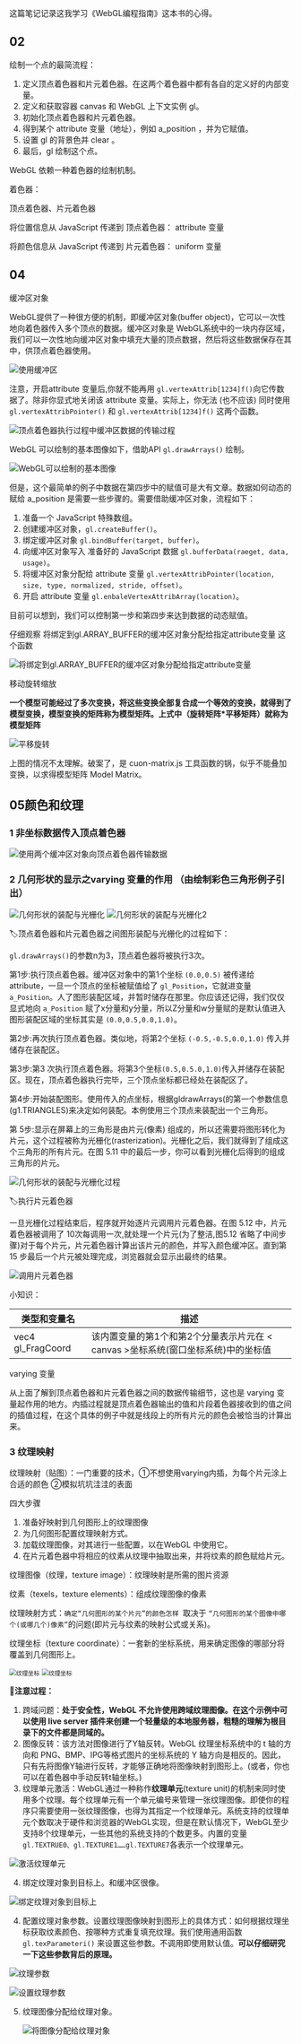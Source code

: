 这篇笔记记录这我学习《WebGL编程指南》这本书的心得。



## 02

绘制一个点的最简流程：

1. 定义顶点着色器和片元着色器。在这两个着色器中都有各自的定义好的内部变量。
2. 定义和获取容器 canvas 和 WebGL 上下文实例 gl。
3. 初始化顶点着色器和片元着色器。
4. 得到某个 attribute 变量（地址），例如 a_position ，并为它赋值。
5. 设置 gl 的背景色并 clear 。
6. 最后，gl 绘制这个点。





WebGL 依赖一种着色器的绘制机制。

着色器：

顶点着色器、片元着色器



将位置信息从 JavaScript 传递到 顶点着色器： attribute 变量

将颜色信息从 JavaScript 传递到 片元着色器： uniform 变量





## 04

缓冲区对象

WebGL提供了一种很方便的机制，即缓冲区对象(buffer object)，它可以一次性地向着色器传入多个顶点的数据。缓冲区对象是 WebGL系统中的一块内存区域，我们可以一次性地向缓冲区对象中填充大量的顶点数据，然后将这些数据保存在其中，供顶点着色器使用。

<img src="E:\AProject\CesiumExampleCollection\Img\WebGL编程指南-精简版\使用缓冲区.png" alt="使用缓冲区"  />

注意，开启attribute 变量后,你就不能再用 `gl.vertexAttrib[1234]f()`向它传数据了。除非你显式地关闭该 attribute 变量。实际上，你无法 (也不应该) 同时使用 `gl.vertexAttribPointer()` 和 `gl.vertexAttrib[1234]f()` 这两个函数。

<img src="E:\AProject\CesiumExampleCollection\Img\WebGL编程指南-精简版\顶点着色器执行过程中缓冲区数据的传输过程.png" alt="顶点着色器执行过程中缓冲区数据的传输过程"  />



WebGL 可以绘制的基本图像如下，借助API `gl.drawArrays()` 绘制。

<img src="E:\AProject\CesiumExampleCollection\Img\WebGL编程指南-精简版\WebGL可以绘制的基本图像.png" alt="WebGL可以绘制的基本图像"  />

但是，这个最简单的例子中数据在第四步中的赋值可是大有文章。数据如何动态的赋给 a_position 是需要一些步骤的。需要借助缓冲区对象，流程如下：

1. 准备一个 JavaScript 特殊数组。
2. 创建缓冲区对象，`gl.createBuffer()`。
3. 绑定缓冲区对象   `gl.bindBuffer(target, buffer)`。
4. 向缓冲区对象写入 准备好的 JavaScript 数据   `gl.bufferData(raeget, data, usage)`。
5. 将缓冲区对象分配给 attribute 变量   `gl.vertexAttribPointer(location, size, type, normalized, stride, offset)`。
6. 开启 attribute 变量   `gl.enbaleVertexAttribArray(location)`。

目前可以想到，我们可以控制第一步和第四步来达到数据的动态赋值。

仔细观察 将绑定到gl.ARRAY_BUFFER的缓冲区对象分配给指定attribute变量 这个函数

<img src="E:\AProject\CesiumExampleCollection\Img\WebGL编程指南-精简版\将绑定到gl.ARRAY_BUFFER的缓冲区对象分配给指定attribute变量.png" alt="将绑定到gl.ARRAY_BUFFER的缓冲区对象分配给指定attribute变量"  />



移动旋转缩放

**一个模型可能经过了多次变换，将这些变换全部复合成一个等效的变换，就得到了模型变换，模型变换的矩阵称为模型矩阵。上式中（旋转矩阵\*平移矩阵）就称为模型矩阵**

<img src="E:\AProject\CesiumExampleCollection\Img\WebGL编程指南-精简版\平移旋转.png" alt="平移旋转"  />

上图的情况不太理解。破案了，是 cuon-matrix.js 工具函数的锅，似乎不能叠加变换，以求得模型矩阵 Model Matrix。





## 05颜色和纹理

### 1 非坐标数据传入顶点着色器

<img src="E:\AProject\CesiumExampleCollection\Img\WebGL编程指南-精简版\使用两个缓冲区对象向顶点着色器传输数据.png" alt="使用两个缓冲区对象向顶点着色器传输数据"  />

### 2 几何形状的显示之varying 变量的作用 （由绘制彩色三角形例子引出）

<img src="E:\AProject\CesiumExampleCollection\Img\WebGL编程指南-精简版\几何形状的装配与光栅化.png" alt="几何形状的装配与光栅化"  />



<img src="E:\AProject\CesiumExampleCollection\Img\WebGL编程指南-精简版\几何形状的装配与光栅化2.png" alt="几何形状的装配与光栅化2"  />



🏷️顶点着色器和片元着色器之间图形装配与光栅化的过程如下：

`gl.drawArrays()`的参数n为3，顶点着色器将被执行3次。

第1步:执行顶点着色器。缓冲区对象中的第1个坐标 `(0.0,0.5)` 被传递给attribute，一旦一个顶点的坐标被赋值给了 `gl_Position`，它就进变量 `a_Position`。人了图形装配区域，并暂时储存在那里。你应该还记得，我们仅仅显式地向 `a_Position` 赋了x分量和y分量，所以Z分量和w分量赋的是默认值进入图形装配区域的坐标其实是 `(0.0,0.5,0.0,1.0)`。

第2步:再次执行顶点着色器。类似地，将第2个坐标 `(-0.5,-0.5,0.0,1.0)` 传入并储存在装配区。

第3步:第3 次执行顶点着色器。将第3个坐标`(0.5,0.5.0,1.0)`传入并储存在装配区。现在，顶点着色器执行完毕，三个顶点坐标都已经处在装配区了。

第4步:开始装配图形。使用传入的点坐标，根据gldrawArrays(的第一个参数信息(g1.TRIANGLES)来决定如何装配。本例使用三个顶点来装配出一个三角形。

第 5步:显示在屏幕上的三角形是由片元(像素) 组成的，所以还需要将图形转化为片元，这个过程被称为光栅化(rasterization)。光栅化之后，我们就得到了组成这个三角形的所有片元。在图 5.11 中的最后一步，你可以看到光栅化后得到的组成三角形的片元。

<img src="E:\AProject\CesiumExampleCollection\Img\WebGL编程指南-精简版\几何形状的装配与光栅化过程.png" alt="几何形状的装配与光栅化过程"  />



🏷️执行片元着色器

一旦光栅化过程结束后，程序就开始逐片元调用片元着色器。在图 5.12 中，片元着色器被调用了 10次每调用一次,就处理一个片元(为了整洁,图5.12 省略了中间步骤)对于每个片元，片元着色器计算出该片元的颜色，并写入颜色缓冲区。直到第15 步最后一个片元被处理完成，浏览器就会显示出最终的结果。

<img src="E:\AProject\CesiumExampleCollection\Img\WebGL编程指南-精简版\调用片元着色器.png" alt="调用片元着色器"  />

小知识：

| 类型和变量名      | 描述                                                         |
| ----------------- | ------------------------------------------------------------ |
| vec4 gl_FragCoord | 该内置变量的第1个和第2个分量表示片元在 < canvas >坐标系统(窗口坐标系统)中的坐标值 |



varying 变量

从上面了解到顶点着色器和片元着色器之间的数据传输细节，这也是 varying 变量起作用的地方。内插过程就是顶点着色器输出的值和片段着色器接收到的值之间的插值过程，在这个具体的例子中就是线段上的所有片元的颜色会被恰当的计算出来。



### 3 纹理映射

纹理映射（贴图）：一门重要的技术，①不想使用varying内插，为每个片元涂上合适的颜色 ②模拟坑坑洼洼的表面

四大步骤

1. 准备好映射到几何图形上的纹理图像
2. 为几何图形配置纹理映射方式。
3. 加载纹理图像，对其进行一些配置，以在WebGL 中使用它。
4. 在片元着色器中将相应的纹素从纹理中抽取出来，并将纹素的颜色赋给片元。



纹理图像（纹理，texture image）：纹理映射是所需的图片资源

纹素（texels，texture elements）：组成纹理图像的像素

纹理映射方式：`确定“几何图形的某个片元”的颜色怎样 `取决于 `“几何图形的某个图像中哪个(或哪几个)像素”`的问题(即片元与纹素的映射公式或关系)。

纹理坐标（texture coordinate）：一套新的坐标系统，用来确定图像的哪部分将覆盖到几何图形上。

<img src="../Img/WebGL编程指南-精简版/纹理坐标.png" alt="纹理坐标" style="zoom:75%;" />

<img src="../Img/WebGL编程指南-精简版/纹理映射.png" alt="纹理坐标" style="zoom:75%;" />

📌**注意过程：**

1. 跨域问题：**处于安全性，WebGL 不允许使用跨域纹理图像。在这个示例中可以使用 live server 插件来创建一个轻量级的本地服务器，粗糙的理解为根目录下的文件都是同域的。**
2. 图像反转：该方法对图像进行了Y轴反转。WebGL 纹理坐标系统中的 t 轴的方向和 PNG、BMP、IPG等格式图片的坐标系统的 Y 轴方向是相反的。因此，只有先将图像Y轴进行反转，才能够正确地将图像映射到图形上。(或者，你也可以在着色器中手动反转t轴坐标。)
3. 纹理单元激活：WebGL通过一种称作**纹理单元**(texture unit)的机制来同时使用多个纹理。每个纹理单元有一个单元编号来管理一张纹理图像。即使你的程序只需要使用一张纹理图像，也得为其指定一个纹理单元。系统支持的纹理单元个数取决于硬件和浏览器的WebGL实现，但是在默认情况下，WebGL至少支持8个纹理单元，一些其他的系统支持的个数更多。内置的变量`gl.TEXTRUE0、gl.TEXTURE1……gl.TEXTURE7`各表示一个纹理单元。

​			<img src="../Img/WebGL编程指南-精简版/激活纹理单元.png" alt="激活纹理单元"  />

4. 绑定纹理对象到目标上。和缓冲区很像。

​		<img src="../Img/WebGL编程指南-精简版/绑定纹理对象到目标上.png" alt="绑定纹理对象到目标上"  />

4. 配置纹理对象参数。设置纹理图像映射到图形上的具体方式：如何根据纹理坐标获取纹素颜色、按哪种方式重复填充纹理。我们使用通用函数 `gl.texParameteri()` 来设置这些参数。不调用即使用默认值。**可以仔细研究一下这些参数背后的原理。**

​	<img src="../Img/WebGL编程指南-精简版/纹理参数.png" alt="纹理参数"  />

​					<img src="../Img/WebGL编程指南-精简版/设置纹理参数.png" alt="设置纹理参数"  />

5. 纹理图像分配给纹理对象。

   <img src="../Img/WebGL编程指南-精简版/将图像分配给纹理对象.png" alt="将图像分配给纹理对象"  />

















